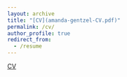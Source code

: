 ```yaml
---
layout: archive
title: "[CV](amanda-gentzel-CV.pdf)"
permalink: /cv/
author_profile: true
redirect_from:
  - /resume
---
```


[CV](amanda-gentzel-CV.pdf)
